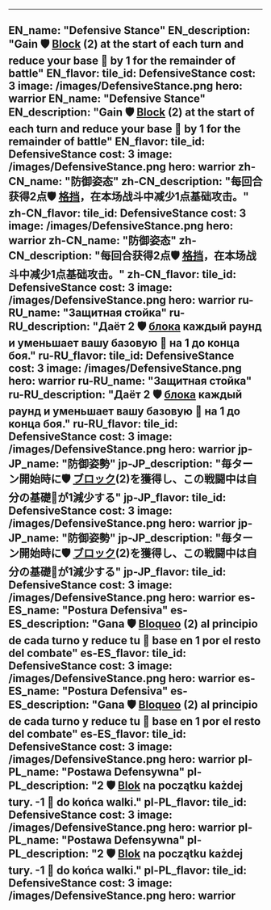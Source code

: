 ---

EN_name: "Defensive Stance"
EN_description: "Gain 🛡️️ <u>Block</u> (2) at the start of each turn and reduce your base 🔸 by 1 for the remainder of battle"
EN_flavor: 
tile_id: DefensiveStance
cost: 3
image: /images/DefensiveStance.png
hero: warrior
EN_name: "Defensive Stance"
EN_description: "Gain 🛡️️ <u>Block</u> (2) at the start of each turn and reduce your base 🔸 by 1 for the remainder of battle"
EN_flavor: 
tile_id: DefensiveStance
cost: 3
image: /images/DefensiveStance.png
hero: warrior
zh-CN_name: "防御姿态"
zh-CN_description: "每回合获得2点🛡️️ <u>格挡</u>，在本场战斗中减少1点基础攻击。"
zh-CN_flavor: 
tile_id: DefensiveStance
cost: 3
image: /images/DefensiveStance.png
hero: warrior
zh-CN_name: "防御姿态"
zh-CN_description: "每回合获得2点🛡️️ <u>格挡</u>，在本场战斗中减少1点基础攻击。"
zh-CN_flavor: 
tile_id: DefensiveStance
cost: 3
image: /images/DefensiveStance.png
hero: warrior
ru-RU_name: "Защитная стойка"
ru-RU_description: "Даёт 2 🛡️️ <u>блока</u> каждый раунд и уменьшает вашу базовую 🔸 на 1 до конца боя."
ru-RU_flavor: 
tile_id: DefensiveStance
cost: 3
image: /images/DefensiveStance.png
hero: warrior
ru-RU_name: "Защитная стойка"
ru-RU_description: "Даёт 2 🛡️️ <u>блока</u> каждый раунд и уменьшает вашу базовую 🔸 на 1 до конца боя."
ru-RU_flavor: 
tile_id: DefensiveStance
cost: 3
image: /images/DefensiveStance.png
hero: warrior
jp-JP_name: "防御姿勢"
jp-JP_description: "毎ターン開始時に🛡️️ <u>ブロック</u>(2)を獲得し、この戦闘中は自分の基礎🔸が1減少する"
jp-JP_flavor: 
tile_id: DefensiveStance
cost: 3
image: /images/DefensiveStance.png
hero: warrior
jp-JP_name: "防御姿勢"
jp-JP_description: "毎ターン開始時に🛡️️ <u>ブロック</u>(2)を獲得し、この戦闘中は自分の基礎🔸が1減少する"
jp-JP_flavor: 
tile_id: DefensiveStance
cost: 3
image: /images/DefensiveStance.png
hero: warrior
es-ES_name: "Postura Defensiva"
es-ES_description: "Gana 🛡️️ <u>Bloqueo</u> (2) al principio de cada turno y reduce tu 🔸 base en 1 por el resto del combate"
es-ES_flavor: 
tile_id: DefensiveStance
cost: 3
image: /images/DefensiveStance.png
hero: warrior
es-ES_name: "Postura Defensiva"
es-ES_description: "Gana 🛡️️ <u>Bloqueo</u> (2) al principio de cada turno y reduce tu 🔸 base en 1 por el resto del combate"
es-ES_flavor: 
tile_id: DefensiveStance
cost: 3
image: /images/DefensiveStance.png
hero: warrior
pl-PL_name: "Postawa Defensywna"
pl-PL_description: "2 🛡️️ <u>Blok</u> na początku każdej tury.
-1 🔸 do końca walki."
pl-PL_flavor: 
tile_id: DefensiveStance
cost: 3
image: /images/DefensiveStance.png
hero: warrior
pl-PL_name: "Postawa Defensywna"
pl-PL_description: "2 🛡️️ <u>Blok</u> na początku każdej tury.
-1 🔸 do końca walki."
pl-PL_flavor: 
tile_id: DefensiveStance
cost: 3
image: /images/DefensiveStance.png
hero: warrior
---